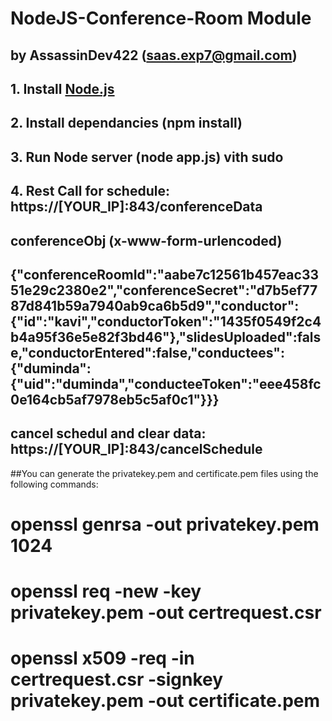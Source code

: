 NodeJS-Conference-Room Module
========================
##
## by AssassinDev422 (saas.exp7@gmail.com)
##
## 1. Install [Node.js](http://www.nodejs.org)
## 2. Install dependancies (npm install)
## 3. Run Node server (node app.js) vith sudo
## 4. Rest Call for schedule: https://[YOUR_IP]:843/conferenceData
## conferenceObj (x-www-form-urlencoded)
## {"conferenceRoomId":"aabe7c12561b457eac3351e29c2380e2","conferenceSecret":"d7b5ef7787d841b59a7940ab9ca6b5d9","conductor":{"id":"kavi","conductorToken":"1435f0549f2c4b4a95f36e5e82f3bd46"},"slidesUploaded":false,"conductorEntered":false,"conductees":{"duminda":{"uid":"duminda","conducteeToken":"eee458fc0e164cb5af7978eb5c5af0c1"}}}
## cancel schedul and clear data: https://[YOUR_IP]:843/cancelSchedule

##You can generate the privatekey.pem and certificate.pem files using the following commands:
# openssl genrsa -out privatekey.pem 1024 
# openssl req -new -key privatekey.pem -out certrequest.csr 
# openssl x509 -req -in certrequest.csr -signkey privatekey.pem -out certificate.pem

